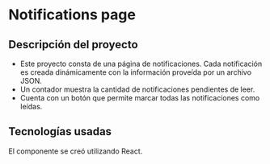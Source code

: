# Notifications page

## Descripción del proyecto

- Este proyecto consta de una página de notificaciones. Cada notificación es creada dinámicamente con la información proveída por un archivo JSON. 
- Un contador muestra la cantidad de notificaciones pendientes de leer. 
- Cuenta con un botón que permite marcar todas las notificaciones como leídas.

## Tecnologías usadas

El componente se creó utilizando React.
